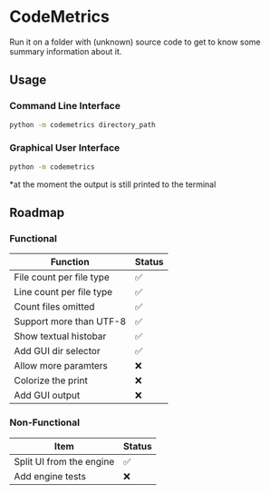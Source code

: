 # CodeMetrics
Run it on a folder with (unknown) source code to get to know some summary information about it.

## Usage

### Command Line Interface
```bash
python -m codemetrics directory_path
```

### Graphical User Interface
```bash
python -m codemetrics
```
*at the moment the output is still printed to the terminal

## Roadmap

### Functional

Function                 | Status
-------------------------|--------------------
File count per file type | :white_check_mark:
Line count per file type | :white_check_mark:
Count files omitted      | :white_check_mark:
Support more than UTF-8  | :white_check_mark:
Show textual histobar    | :white_check_mark:
Add GUI dir selector     | :white_check_mark:
Allow more paramters     | :x:
Colorize the print       | :x:
Add GUI output           | :x:

### Non-Functional

Item                     | Status
-------------------------|--------------------
Split UI from the engine | :white_check_mark:
Add engine tests         | :x:
